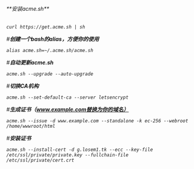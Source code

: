 <h6>**安装acme.sh**<h6>

```
curl https://get.acme.sh | sh
```

#**创建一个bash的alias，方便你的使用**

```
alias acme.sh=~/.acme.sh/acme.sh
```

#**自动更新acme.sh**

```
acme.sh --upgrade --auto-upgrade
```

#**切换CA机构**

```
acme.sh --set-default-ca --server letsencrypt
```

#**生成证书（www.example.com替换为你的域名）**

```
acme.sh --issue -d www.example.com --standalone -k ec-256 --webroot /home/wwwroot/html
```

#**安装证书**

```
acme.sh --install-cert -d g.losem1.tk --ecc --key-file /etc/ssl/private/private.key --fullchain-file /etc/ssl/private/cert.crt
```
